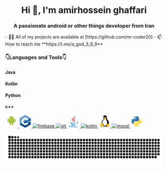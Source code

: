 <h1 align="center">Hi 👋, I'm amirhossein ghaffari</h1> <h3 align="center">A passionate android or other things developer from Iran</h3> - 👨‍💻 All of my projects are available at [https://github.com/mr-coder20] - 
📫 How to reach me **https://t.me/a_god_3_6_9** <p align="left"> </p> <h3 align="left">👇Languages and Tools👇</h3> <h3 align="left"> </h3> <h3 align="left"> </h3> <h4 align="left">Java</h4> <h4 align="left">Kotlin</h4> <h4 align="left">Python</h4> <h4 align="left">c++</h4> <p align="left"> <a href="https://developer.android.com" target="_blank" rel="noreferrer"> <img src="https://raw.githubusercontent.com/devicons/devicon/master/icons/android/android-original-wordmark.svg" alt="android" width="40" height="40"/><a href="https://www.w3schools.com/cpp/" target="_blank" rel="noreferrer"> <img src="https://raw.githubusercontent.com/devicons/devicon/master/icons/cplusplus/cplusplus-original.svg" alt="cplusplus" width="40" height="40"/> </a> <a href="https://firebase.google.com/" target="_blank" rel="noreferrer"> <img src="https://www.vectorlogo.zone/logos/firebase/firebase-icon.svg" alt="firebase" width="40" height="40"/> </a> <a href="https://git-scm.com/" target="_blank" rel="noreferrer"> <img src="https://www.vectorlogo.zone/logos/git-scm/git-scm-icon.svg" alt="git" width="40" height="40"/> </a> <a href="https://www.java.com" target="_blank" rel="noreferrer"> <img src="https://raw.githubusercontent.com/devicons/devicon/master/icons/java/java-original.svg" alt="java" width="40" height="40"/> </a> <a href="https://kotlinlang.org" target="_blank" rel="noreferrer"> <img src="https://www.vectorlogo.zone/logos/kotlinlang/kotlinlang-icon.svg" alt="kotlin" width="40" height="40"/> </a> <a href="https://www.linux.org/" target="_blank" rel="noreferrer"> <img src="https://raw.githubusercontent.com/devicons/devicon/master/icons/linux/linux-original.svg" alt="linux" width="40" height="40"/> </a> <a href="https://www.microsoft.com/en-us/sql-server" target="_blank" rel="noreferrer"> <img src="https://www.svgrepo.com/show/303229/microsoft-sql-server-logo.svg" alt="mssql" width="40" height="40"/> </a> <a href="https://www.python.org" target="_blank" rel="noreferrer"> <img src="https://raw.githubusercontent.com/devicons/devicon/master/icons/python/python-original.svg" alt="python" width="40" height="40"/> </a> </p> <picture> <source media="(prefers-color-scheme: dark)" srcset="https://raw.githubusercontent.com/platane/snk/output/github-contribution-grid-snake-dark.svg" /> <source media="(prefers-color-scheme: light)" srcset="https://raw.githubusercontent.com/platane/snk/output/github-contribution-grid-snake.svg" /> <img alt="github contribution grid snake animation" src="https://raw.githubusercontent.com/platane/snk/output/github-contribution-grid-snake.svg" /> </picture>
